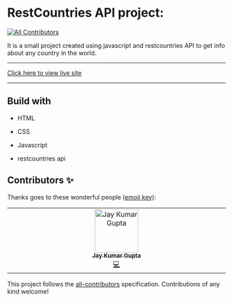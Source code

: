 # RestCountries API project:
<!-- ALL-CONTRIBUTORS-BADGE:START - Do not remove or modify this section -->
[![All Contributors](https://img.shields.io/badge/all_contributors-1-orange.svg?style=flat-square)](#contributors-)
<!-- ALL-CONTRIBUTORS-BADGE:END -->

It is a small project created using javascript and restcountries API to get info about
 any country in the world.
***
[Click here to view live site](https://jayk-gupta.github.io/RestCountries/)
***

## Build with
- HTML

- CSS

- Javascript

- restcountries api

## Contributors ✨

Thanks goes to these wonderful people ([emoji key](https://allcontributors.org/docs/en/emoji-key)):

<!-- ALL-CONTRIBUTORS-LIST:START - Do not remove or modify this section -->
<!-- prettier-ignore-start -->
<!-- markdownlint-disable -->
<table>
  <tbody>
    <tr>
      <td align="center" valign="top" width="14.28%"><a href="https://github.com/jayk-gupta"><img src="https://avatars.githubusercontent.com/u/100681165?v=4?s=100" width="100px;" alt="Jay Kumar Gupta"/><br /><sub><b>Jay Kumar Gupta</b></sub></a><br /><a href="https://github.com/jayk-gupta/RestCountries/commits?author=jayk-gupta" title="Code">💻</a></td>
    </tr>
  </tbody>
</table>

<!-- markdownlint-restore -->
<!-- prettier-ignore-end -->

<!-- ALL-CONTRIBUTORS-LIST:END -->

This project follows the [all-contributors](https://github.com/all-contributors/all-contributors) specification. Contributions of any kind welcome!